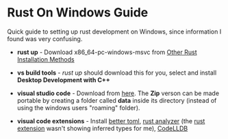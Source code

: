 # Rust On Windows Guide

Quick guide to setting up rust development on Windows, since information I found was very confusing.

* **rust up** - Download x86_64-pc-windows-msvc from [Other Rust Installation Methods](https://forge.rust-lang.org/infra/other-installation-methods.html)

* **vs build tools** - *rust up* should download this for you, select and install **Desktop Development with C++**

* **visual studio code** - Download from [here](https://code.visualstudio.com/Download). The **Zip** verson can be made portable by creating a folder called **data** inside its directory (instead of using the windows users "roaming" folder).

* **visual code extensions** - Install [better toml](https://marketplace.visualstudio.com/items?itemName=bungcip.better-toml), [rust analyzer](https://marketplace.visualstudio.com/items?itemName=matklad.rust-analyzer) (the [rust extension](https://marketplace.visualstudio.com/items?itemName=rust-lang.rust) wasn't showing inferred types for me), [CodeLLDB](https://marketplace.visualstudio.com/items?itemName=vadimcn.vscode-lldb)
